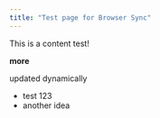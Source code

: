 ```yaml
---
title: "Test page for Browser Sync"
---
```

 
This is a content test!

**more**

updated dynamically

- test 123
- another idea
